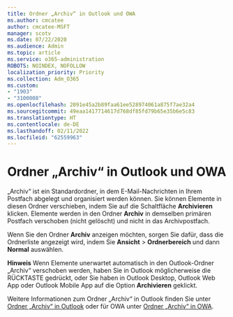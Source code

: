 ```yaml
---
title: Ordner „Archiv“ in Outlook und OWA
ms.author: cmcatee
author: cmcatee-MSFT
manager: scotv
ms.date: 07/22/2020
ms.audience: Admin
ms.topic: article
ms.service: o365-administration
ROBOTS: NOINDEX, NOFOLLOW
localization_priority: Priority
ms.collection: Adm_O365
ms.custom:
- "1903"
- "3100008"
ms.openlocfilehash: 2091e45a2b89faa61ee528974061a875f7ae32a4
ms.sourcegitcommit: 49eaa1417714617d768df85fd79b65e35b6e5c83
ms.translationtype: HT
ms.contentlocale: de-DE
ms.lasthandoff: 02/11/2022
ms.locfileid: "62559963"
---
```

# <a name="archive-folder-in-outlook-and-owa"></a>Ordner „Archiv“ in Outlook und OWA

„Archiv“ ist ein Standardordner, in dem E-Mail-Nachrichten in Ihrem Postfach abgelegt und organisiert werden können. Sie können Elemente in diesen Ordner verschieben, indem Sie auf die Schaltfläche **Archivieren** klicken. Elemente werden in den Ordner **Archiv** in demselben primären Postfach verschoben (nicht gelöscht) und nicht in das Archivpostfach.

Wenn Sie den Ordner **Archiv** anzeigen möchten, sorgen Sie dafür, dass die Ordnerliste angezeigt wird, indem Sie **Ansicht** > **Ordnerbereich** und dann **Normal** auswählen.

**Hinweis** Wenn Elemente unerwartet automatisch in den Outlook-Ordner „Archiv“ verschoben werden, haben Sie in Outlook möglicherweise die RÜCKTASTE gedrückt, oder Sie haben in Outlook Desktop, Outlook Web App oder Outlook Mobile App auf die Option **Archivieren** geklickt.

Weitere Informationen zum Ordner „Archiv“ in Outlook finden Sie unter [Ordner „Archiv“ in Outlook](https://support.office.com/article/archive-in-outlook-for-windows-25f75777-3cdc-4c77-9783-5929c7b47028) oder für OWA unter [Ordner „Archiv“ in OWA](https://support.office.com/article/organize-your-inbox-with-archive-sweep-and-other-tools-in-outlook-on-the-web-49b26f63-6399-4b4a-a580-14b9b1efe96d?ui=en-US&rs=en-US&ad=US).